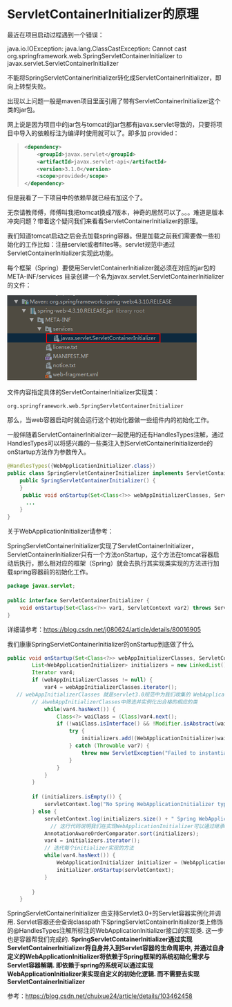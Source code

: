 # ServletContainerInitializer的原理

最近在项目启动过程遇到一个错误：

java.io.IOException: java.lang.ClassCastException: Cannot cast org.springframework.web.SpringServletContainerInitializer to javax.servlet.ServletContainerInitializer

不能将SpringServletContainerInitializer转化成ServletContainerInitializer，即向上转型失败。

出现以上问题一般是maven项目里面引用了带有ServletContainerInitializer这个类的jar包。

网上说是因为项目中的jar包与tomcat的jar包都有javax.servlet导致的，只要将项目中导入的依赖标注为编译时使用就可以了。即多加 <scope>provided</scope>：

> ```xml
> <dependency>
>     <groupId>javax.servlet</groupId>
>     <artifactId>javax.servlet-api</artifactId>
>     <version>3.1.0</version>
>     <scope>provided</scope>
> </dependency>
> ```

但是我看了一下项目中的依赖早就已经有加这个了。

无奈请教师傅，师傅叫我把tomcat换成7版本，神奇的居然可以了。。。难道是版本冲突问题？带着这个疑问我们来看看ServletContainerInitializer的原理。



我们知道tomcat启动之后会去加载spring容器。但是加载之前我们需要做一些初始化的工作比如：注册servlet或者filtes等。servlet规范中通过ServletContainerInitializer实现此功能。

每个框架（Spring）要使用ServletContainerInitializer就必须在对应的jar包的META-INF/services 目录创建一个名为javax.servlet.ServletContainerInitializer的文件：

![](pic\SpringServletContainerInitializer.png)

文件内容指定具体的ServletContainerInitializer实现类：

```
org.springframework.web.SpringServletContainerInitializer
```

那么，当web容器启动时就会运行这个初始化器做一些组件内的初始化工作。

一般伴随着ServletContainerInitializer一起使用的还有HandlesTypes注解，通过HandlesTypes可以将感兴趣的一些类注入到ServletContainerInitializerde的onStartup方法作为参数传入。

```java
@HandlesTypes({WebApplicationInitializer.class})
public class SpringServletContainerInitializer implements ServletContainerInitializer {
    public SpringServletContainerInitializer() {
    }
     public void onStartup(Set<Class<?>> webAppInitializerClasses, ServletContext servletContext) throws ServletException {
      ...
    }
}
```

关于WebApplicationInitializer请参考：

[Spring中WebApplicationInitializer的理解]: https://blog.csdn.net/zq17865815296/article/details/79464403



SpringServletContainerInitializer实现了ServletContainerInitializer，ServletContainerInitializer只有一个方法onStartup，这个方法在tomcat容器启动后执行，那么相对应的框架（Spring）就会去执行其实现类实现的方法进行加载spring容器前的初始化工作。

```java
package javax.servlet;

public interface ServletContainerInitializer {
    void onStartup(Set<Class<?>> var1, ServletContext var2) throws ServletException;
}
```

详细请参考：https://blog.csdn.net/j080624/article/details/80016905



我们康康SpringServletContainerInitializer的onStartup到底做了什么

```java
public void onStartup(Set<Class<?>> webAppInitializerClasses, ServletContext servletContext) throws ServletException {
        List<WebApplicationInitializer> initializers = new LinkedList();
        Iterator var4;
        if (webAppInitializerClasses != null) {
            var4 = webAppInitializerClasses.iterator();
   // webAppInitializerClasses 就是servlet3.0规范中为我们收集的 WebApplicationInitializer 接口的实现类的class
        // 从webAppInitializerClasses中筛选并实例化出合格的相应的类
            while(var4.hasNext()) {
                Class<?> waiClass = (Class)var4.next();
                if (!waiClass.isInterface() && !Modifier.isAbstract(waiClass.getModifiers()) && WebApplicationInitializer.class.isAssignableFrom(waiClass)) {
                    try {
                        initializers.add((WebApplicationInitializer)waiClass.newInstance());
                    } catch (Throwable var7) {
                        throw new ServletException("Failed to instantiate WebApplicationInitializer class", var7);
                    }
                }
            }
        }

        if (initializers.isEmpty()) {
            servletContext.log("No Spring WebApplicationInitializer types detected on classpath");
        } else {
            servletContext.log(initializers.size() + " Spring WebApplicationInitializers detected on classpath");
              // 这行代码说明我们在实现WebApplicationInitializer可以通过继承Ordered, PriorityOrdered来自定义执行顺序
            AnnotationAwareOrderComparator.sort(initializers);
            var4 = initializers.iterator();
   			// 迭代每个initializer实现的方法
            while(var4.hasNext()) {
                WebApplicationInitializer initializer = (WebApplicationInitializer)var4.next();
                initializer.onStartup(servletContext);
            }

        }
    }
```

SpringServletContainerInitializer 由支持Servlet3.0+的Servlet容器实例化并调用.
Servlet容器还会查询classpath下SpringServletContainerInitializer类上修饰的@HandlesTypes注解所标注的WebApplicationInitializer接口的实现类. 这一步也是容器帮我们完成的.
**SpringServletContainerInitializer通过实现ServletContainerInitializer将自身并入到Servlet容器的生命周期中, 并通过自身定义的WebApplicationInitializer将依赖于Spring框架的系统初始化需求与Servlet容器解耦. 即依赖于spring的系统可以通过实现WebApplicationInitializer来实现自定义的初始化逻辑. 而不需要去实现ServletContainerInitializer**

参考：https://blog.csdn.net/chuixue24/article/details/103462458
